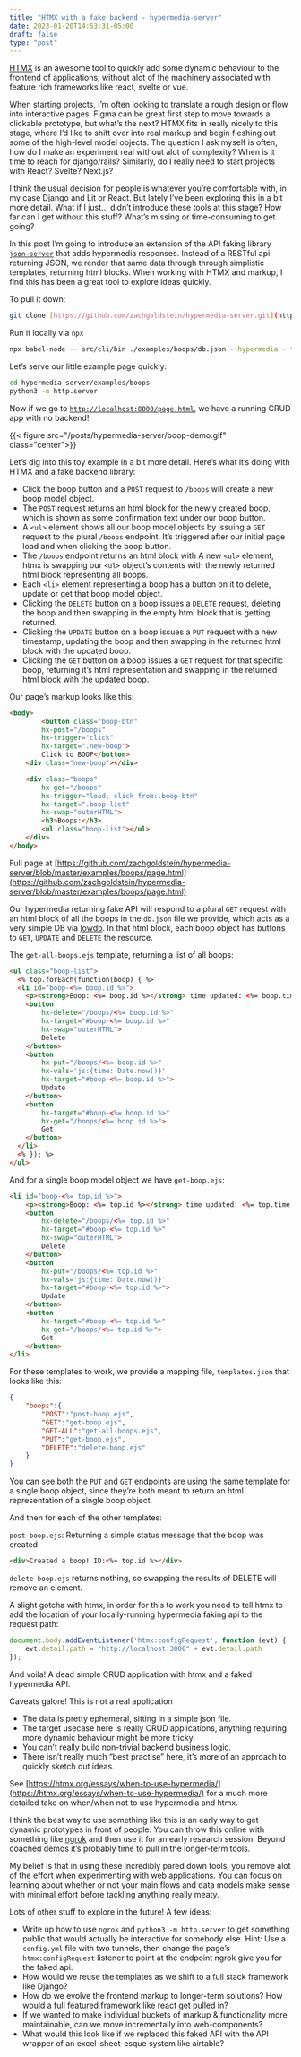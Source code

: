 ```yaml
---
title: "HTMX with a fake backend - hypermedia-server"
date: 2023-01-20T14:53:31-05:00
draft: false
type: "post"
---
```


[HTMX](https://htmx.org/) is an awesome tool to quickly add some dynamic behaviour to the frontend of applications, without alot of the machinery associated with feature rich frameworks like react, svelte or vue.

When starting projects, I’m often looking to translate a rough design or flow into interactive pages. Figma can be great first step to move towards a clickable prototype, but what’s the next? HTMX fits in really nicely to this stage, where I’d like to shift over into real markup and begin fleshing out some of the high-level model objects. The question I ask myself is often, how do I make an experiment real without alot of complexity? When is it time to reach for django/rails? Similarly, do I really need to start projects with React? Svelte? Next.js?

I think the usual decision for people is whatever you’re comfortable with, in my case Django and Lit or React. But lately I’ve been exploring this in a bit more detail. What if I just… didn’t introduce these tools at this stage? How far can I get without this stuff? What’s missing or time-consuming to get going?

In this post I’m going to introduce an extension of the API faking library [`json-server`](https://github.com/typicode/json-server) that adds hypermedia responses. Instead of a RESTful api returning JSON, we render that same data through through simplistic templates, returning html blocks. When working with HTMX and markup, I find this has been a great tool to explore ideas quickly.

To pull it down:

```bash
git clone [https://github.com/zachgoldstein/hypermedia-server.git](https://github.com/zachgoldstein/hypermedia-server.git)`
```

Run it locally via `npx`

```bash
npx babel-node -- src/cli/bin ./examples/boops/db.json --hypermedia --template ./examples/boops/templates.json
```

Let’s serve our little example page quickly:

```bash
cd hypermedia-server/examples/boops
python3 -m http.server
```

Now if we go to [`http://localhost:8000/page.html`](http://localhost:8000/page.html), we have a running CRUD app with no backend!

{{< figure src="/posts/hypermedia-server/boop-demo.gif" class="center">}}

Let’s dig into this toy example in a bit more detail. Here’s what it’s doing with HTMX and a fake backend library:

- Click the boop button and a `POST` request to `/boops` will create a new boop model object.
- The `POST` request returns an html block for the newly created boop, which is shown as some confirmation text under our boop button.
- A `<ul>` element shows all our boop model objects by issuing a `GET` request to the plural `/boops` endpoint. It’s triggered after our initial page load and when clicking the boop button.
- The `/boops` endpoint returns an html block with A new `<ul>` element, htmx is swapping our `<ul>` object’s contents with the newly returned html block representing all boops.
- Each `<li>` element representing a boop has a button on it to delete, update or get that boop model object.
- Clicking the `DELETE` button on a boop issues a `DELETE` request, deleting the boop and then swapping in the empty html block that is getting returned.
- Clicking the `UPDATE` button on a boop issues a `PUT` request with a new timestamp, updating the boop and then swapping in the returned html block with the updated boop.
- Clicking the `GET` button on a boop issues a `GET` request for that specific boop, returning it’s html representation and swapping in the returned html block with the updated boop.

Our page’s markup looks like this:

```html
<body>
		<button class="boop-btn" 
        hx-post="/boops" 
        hx-trigger="click" 
        hx-target=".new-boop">
        Click to BOOP</button>
    <div class="new-boop"></div>

    <div class="boops" 
        hx-get="/boops" 
        hx-trigger="load, click from:.boop-btn" 
        hx-target=".boop-list" 
        hx-swap="outerHTML">
        <h3>Boops:</h3>
        <ul class="boop-list"></ul>
    </div>
</body>
```

Full page at [https://github.com/zachgoldstein/hypermedia-server/blob/master/examples/boops/page.html](https://github.com/zachgoldstein/hypermedia-server/blob/master/examples/boops/page.html)

Our hypermedia returning fake API will respond to a plural `GET` request with an html block of all the boops in the `db.json` file we provide, which acts as a very simple DB via [lowdb](https://github.com/typicode/lowdb). In that html block, each boop object has buttons to `GET`, `UPDATE` and `DELETE` the resource.

The `get-all-boops.ejs` template, returning a list of all boops:
```html
<ul class="boop-list">
  <% top.forEach(function(boop) { %>
  <li id="boop-<%= boop.id %>">
    <p><strong>Boop: <%= boop.id %></strong> time updated: <%= boop.time %></p>
    <button 
        hx-delete="/boops/<%= boop.id %>" 
        hx-target="#boop-<%= boop.id %>"
        hx-swap="outerHTML">
        Delete
    </button>
    <button 
        hx-put="/boops/<%= boop.id %>" 
        hx-vals='js:{time: Date.now()}' 
        hx-target="#boop-<%= boop.id %>">
        Update
    </button>
    <button 
        hx-target="#boop-<%= boop.id %>"
        hx-get="/boops/<%= boop.id %>">
        Get
    </button>  
  </li>
  <% }); %>
</ul>
```

And for a single boop model object we have `get-boop.ejs`:

```html
<li id="boop-<%= top.id %>">
    <p><strong>Boop: <%= top.id %></strong> time updated: <%= top.time %></p>
    <button 
        hx-delete="/boops/<%= top.id %>" 
        hx-target="#boop-<%= top.id %>"
        hx-swap="outerHTML">
        Delete
    </button>
    <button 
        hx-put="/boops/<%= top.id %>" 
        hx-vals='js:{time: Date.now()}' 
        hx-target="#boop-<%= top.id %>">
        Update
    </button>
    <button 
        hx-target="#boop-<%= top.id %>"
        hx-get="/boops/<%= top.id %>">
        Get
    </button>
</li>
```

For these templates to work, we provide a mapping file, `templates.json` that looks like this:

```json
{
	"boops":{
		"POST":"post-boop.ejs",
		"GET":"get-boop.ejs",
		"GET-ALL":"get-all-boops.ejs",
		"PUT":"get-boop.ejs",
		"DELETE":"delete-boop.ejs"
	}
}
```

You can see both the `PUT` and `GET` endpoints are using the same template for a single boop object, since they’re both meant to return an html representation of a single boop object.

And then for each of the other templates:

`post-boop.ejs`: Returning a simple status message that the boop was created

```html
<div>Created a boop! ID:<%= top.id %></div>
```

`delete-boop.ejs` returns nothing, so swapping the results of DELETE will remove an element.

A slight gotcha with htmx, in order for this to work you need to tell htmx to add the location of your locally-running hypermedia faking api to the request path:

```jsx
document.body.addEventListener('htmx:configRequest', function (evt) {
    evt.detail.path = "http://localhost:3000" + evt.detail.path
});
```

And voila! A dead simple CRUD application with htmx and a faked hypermedia API.

Caveats galore! This is not a real application

- The data is pretty ephemeral, sitting in a simple json file.
- The target usecase here is really CRUD applications, anything requiring more dynamic behaviour might be more tricky.
- You can’t really build non-trivial backend business logic.
- There isn’t really much “best practise” here, it’s more of an approach to quickly sketch out ideas.

See [https://htmx.org/essays/when-to-use-hypermedia/](https://htmx.org/essays/when-to-use-hypermedia/) for a much more detailed take on when/when not to use hypermedia and htmx.

I think the best way to use something like this is an early way to get dynamic prototypes in front of people. You can throw this online with something like [ngrok](https://ngrok.com/) and then use it for an early research session. Beyond coached demos it’s probably time to pull in the longer-term tools.

My belief is that in using these incredibly pared down tools, you remove alot of the effort when experimenting with web applications. You can focus on learning about whether or not your main flows and data models make sense with minimal effort before tackling anything really meaty.

Lots of other stuff to explore in the future! A few ideas:

- Write up how to use `ngrok` and `python3 -m http.server` to get something public that would actually be interactive for somebody else. Hint: Use a `config.yml` file with two tunnels, then change the page’s `htmx:configRequest` listener to point at the endpoint ngrok give you for the faked api.
- How would we reuse the templates as we shift to a full stack framework like Django?
- How do we evolve the frontend markup to longer-term solutions? How would a full featured framework like react get pulled in?
- If we wanted to make individual buckets of markup & functionality more maintainable, can we move incrementally into web-components?
- What would this look like if we replaced this faked API with the API wrapper of an excel-sheet-esque system like airtable?